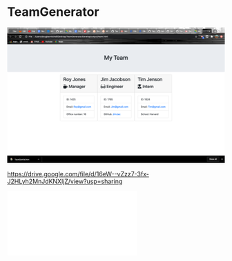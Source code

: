 # TeamGenerator

![](Assets/TeamGenSS.png)

https://drive.google.com/file/d/16eW--vZzz7-3fx-J2HLyh2MnJdKNXljZ/view?usp=sharing

![](Assets/generatedReadme.md)
